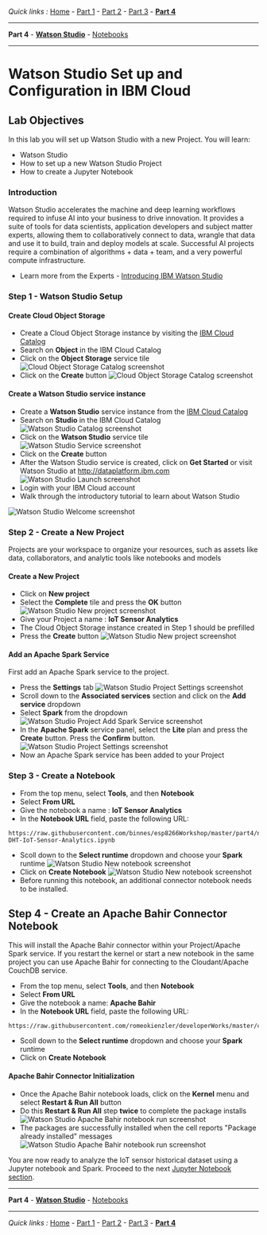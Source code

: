 *Quick links :*
[Home](/README.md) - [Part 1](/part1/README.md) - [Part 2](/part2/README.md) - [Part 3](/part3/README.md) - [**Part 4**](/part4/README.md)
***
**Part 4** - [**Watson Studio**](/part4/STUDIO.md) - [Notebooks](/part4/JUPYTER.md)
***

# Watson Studio Set up and Configuration in IBM Cloud

## Lab Objectives

In this lab you will set up Watson Studio with a new Project.  You will learn:

- Watson Studio
- How to set up a new Watson Studio Project
- How to create a Jupyter Notebook

### Introduction
Watson Studio accelerates the machine and deep learning workflows required to infuse AI into your business to drive innovation. It provides a suite of tools for data scientists, application developers and subject matter experts, allowing them to collaboratively connect to data, wrangle that data and use it to build, train and deploy models at scale. Successful AI projects require a combination of algorithms + data + team, and a very powerful compute infrastructure.

- Learn more from the Experts - [Introducing IBM Watson Studio](https://medium.com/ibm-watson/introducing-ibm-watson-studio-e93638f0bb47)

### Step 1 - Watson Studio Setup
#### Create **Cloud Object Storage**
- Create a Cloud Object Storage instance by visiting the [IBM Cloud Catalog](https://console.bluemix.net/catalog/?search=object)
- Search on **Object** in the IBM Cloud Catalog
- Click on the **Object Storage** service tile
![Cloud Object Storage Catalog screenshot](screenshots/CloudObjectStorage-Catalog.png)
- Click on the **Create** button
![Cloud Object Storage Catalog screenshot](screenshots/CloudObjectStorage-Service.png)

#### Create a Watson Studio service instance
- Create a **Watson Studio** service instance from the [IBM Cloud Catalog](https://console.bluemix.net/catalog/?search=studio)
- Search on **Studio** in the IBM Cloud Catalog
![Watson Studio Catalog screenshot](screenshots/WatsonStudio-Catalog.png)
- Click on the **Watson Studio** service tile
![Watson Studio Service screenshot](screenshots/WatsonStudio-Service.png)
- Click on the **Create** button
- After the Watson Studio service is created, click on **Get Started** or visit Watson Studio at http://dataplatform.ibm.com
![Watson Studio Launch screenshot](screenshots/WatsonStudio-Launch.png)
- Login with your IBM Cloud account
- Walk through the introductory tutorial to learn about Watson Studio

![Watson Studio Welcome screenshot](screenshots/WatsonStudio-Welcome.png)

### Step 2 - Create a New Project
Projects are your workspace to organize your resources, such as assets like data, collaborators, and analytic tools like notebooks and models
#### Create a New Project
- Click on **New project**
- Select the **Complete** tile and press the **OK** button
![Watson Studio New project screenshot](screenshots/WatsonStudio-NewProject-Tiles.png)
- Give your Project a name : **IoT Sensor Analytics**
- The Cloud Object Storage instance created in Step 1 should be prefilled
- Press the **Create** button
![Watson Studio New project screenshot](screenshots/WatsonStudio-NewProject.png)

#### Add an Apache Spark Service
First add an Apache Spark service to the project.
- Press the **Settings** tab
![Watson Studio Project Settings screenshot](screenshots/WatsonStudio-ProjectSettings.png)
- Scroll down to the **Associated services** section and click on the **Add service** dropdown
- Select **Spark** from the dropdown
![Watson Studio Project Add Spark Service screenshot](screenshots/WatsonStudio-Project-AddSparkService.png)
- In the **Apache Spark** service panel, select the **Lite** plan and press the **Create** button. Press the **Confirm** button.
![Watson Studio Project Settings screenshot](screenshots/WatsonStudio-Apache-Spark-Service.png)
- Now an Apache Spark service has been added to your Project

### Step 3 - Create a Notebook

- From the top menu, select **Tools**, and then **Notebook**
- Select **From URL**
- Give the notebook a name : **IoT Sensor Analytics**
- In the **Notebook URL** field, paste the following URL:
```
https://raw.githubusercontent.com/binnes/esp8266Workshop/master/part4/notebooks/ESP8266-DHT-IoT-Sensor-Analytics.ipynb
```
- Scoll down to the **Select runtime** dropdown and choose your **Spark** runtime
![Watson Studio New notebook screenshot](screenshots/WatsonStudio-NewNotebook.png)
- Click on **Create Notebook**
![Watson Studio New notebook screenshot](screenshots/WatsonStudio-NewNotebook-install.png)
- Before running this notebook, an additional connector notebook needs to be installed.

## Step 4 - Create an Apache Bahir Connector Notebook
This will install the Apache Bahir connector within your Project/Apache Spark service. If you restart the kernel or start a new notebook in the same project you can use Apache Bahir for connecting to the Cloudant/Apache CouchDB service.

- From the top menu, select **Tools**, and then **Notebook**
- Select **From URL**
- Give the notebook a name: **Apache Bahir**
- In the **Notebook URL** field, paste the following URL:
```
https://raw.githubusercontent.com/romeokienzler/developerWorks/master/coursera/bahir_setup.ipynb
```
- Scoll down to the **Select runtime** dropdown and choose your **Spark** runtime
- Click on **Create Notebook**

#### Apache Bahir Connector Initialization
- Once the Apache Bahir notebook loads, click on the **Kernel** menu and select **Restart & Run All** button
- Do this **Restart & Run All** step **twice** to complete the package installs
  ![Watson Studio Apache Bahir notebook run screenshot](screenshots/WatsonStudio-Notebook-ApacheBahir.png)
- The packages are successfully installed when the cell reports "Package already installed" messages
  ![Watson Studio Apache Bahir notebook run screenshot](screenshots/WatsonStudio-Notebook-ApacheBahir-complete.png)

You are now ready to analyze the IoT sensor historical dataset using a Jupyter notebook and Spark.  Proceed to the next [Jupyter Notebook section](/part4/JUPYTER.md).

***
**Part 4** - [**Watson Studio**](/part4/STUDIO.md) - [Notebooks](/part4/JUPYTER.md)
***
*Quick links :*
[Home](/README.md) - [Part 1](/part1/README.md) - [Part 2](/part2/README.md) - [Part 3](/part3/README.md) - [**Part 4**](/part4/README.md)
